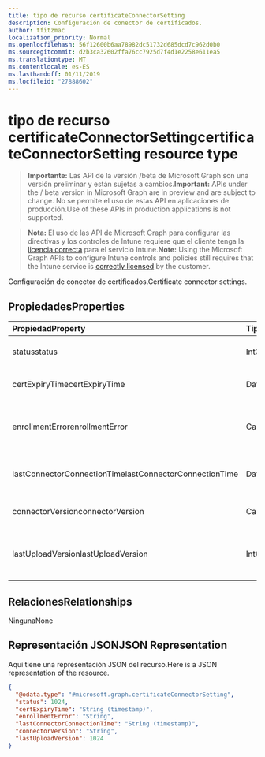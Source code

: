```yaml
---
title: tipo de recurso certificateConnectorSetting
description: Configuración de conector de certificados.
author: tfitzmac
localization_priority: Normal
ms.openlocfilehash: 56f12600b6aa78982dc51732d685dcd7c962d0b0
ms.sourcegitcommit: d2b3ca32602ffa76cc7925d7f4d1e2258e611ea5
ms.translationtype: MT
ms.contentlocale: es-ES
ms.lasthandoff: 01/11/2019
ms.locfileid: "27888602"
---
```

# <a name="certificateconnectorsetting-resource-type"></a><span data-ttu-id="296dc-103">tipo de recurso certificateConnectorSetting</span><span class="sxs-lookup"><span data-stu-id="296dc-103">certificateConnectorSetting resource type</span></span>

> <span data-ttu-id="296dc-104">**Importante:** Las API de la versión /beta de Microsoft Graph son una versión preliminar y están sujetas a cambios.</span><span class="sxs-lookup"><span data-stu-id="296dc-104">**Important:** APIs under the / beta version in Microsoft Graph are in preview and are subject to change.</span></span> <span data-ttu-id="296dc-105">No se permite el uso de estas API en aplicaciones de producción.</span><span class="sxs-lookup"><span data-stu-id="296dc-105">Use of these APIs in production applications is not supported.</span></span>

> <span data-ttu-id="296dc-106">**Nota:** El uso de las API de Microsoft Graph para configurar las directivas y los controles de Intune requiere que el cliente tenga la [licencia correcta](https://go.microsoft.com/fwlink/?linkid=839381) para el servicio Intune.</span><span class="sxs-lookup"><span data-stu-id="296dc-106">**Note:** Using the Microsoft Graph APIs to configure Intune controls and policies still requires that the Intune service is [correctly licensed](https://go.microsoft.com/fwlink/?linkid=839381) by the customer.</span></span>

<span data-ttu-id="296dc-107">Configuración de conector de certificados.</span><span class="sxs-lookup"><span data-stu-id="296dc-107">Certificate connector settings.</span></span>
## <a name="properties"></a><span data-ttu-id="296dc-108">Propiedades</span><span class="sxs-lookup"><span data-stu-id="296dc-108">Properties</span></span>
|<span data-ttu-id="296dc-109">Propiedad</span><span class="sxs-lookup"><span data-stu-id="296dc-109">Property</span></span>|<span data-ttu-id="296dc-110">Tipo</span><span class="sxs-lookup"><span data-stu-id="296dc-110">Type</span></span>|<span data-ttu-id="296dc-111">Descripción</span><span class="sxs-lookup"><span data-stu-id="296dc-111">Description</span></span>|
|:---|:---|:---|
|<span data-ttu-id="296dc-112">status</span><span class="sxs-lookup"><span data-stu-id="296dc-112">status</span></span>|<span data-ttu-id="296dc-113">Int32</span><span class="sxs-lookup"><span data-stu-id="296dc-113">Int32</span></span>|<span data-ttu-id="296dc-114">Estado del conector de certificado</span><span class="sxs-lookup"><span data-stu-id="296dc-114">Certificate connector status</span></span>|
|<span data-ttu-id="296dc-115">certExpiryTime</span><span class="sxs-lookup"><span data-stu-id="296dc-115">certExpiryTime</span></span>|<span data-ttu-id="296dc-116">DateTimeOffset</span><span class="sxs-lookup"><span data-stu-id="296dc-116">DateTimeOffset</span></span>|<span data-ttu-id="296dc-117">Certificado caduque tiempo</span><span class="sxs-lookup"><span data-stu-id="296dc-117">Certificate expire time</span></span>|
|<span data-ttu-id="296dc-118">enrollmentError</span><span class="sxs-lookup"><span data-stu-id="296dc-118">enrollmentError</span></span>|<span data-ttu-id="296dc-119">Cadena</span><span class="sxs-lookup"><span data-stu-id="296dc-119">String</span></span>|<span data-ttu-id="296dc-120">Error de inscripción de conector de certificado</span><span class="sxs-lookup"><span data-stu-id="296dc-120">Certificate connector enrollment error</span></span>|
|<span data-ttu-id="296dc-121">lastConnectorConnectionTime</span><span class="sxs-lookup"><span data-stu-id="296dc-121">lastConnectorConnectionTime</span></span>|<span data-ttu-id="296dc-122">DateTimeOffset</span><span class="sxs-lookup"><span data-stu-id="296dc-122">DateTimeOffset</span></span>|<span data-ttu-id="296dc-123">Última vez certificado conector conectado</span><span class="sxs-lookup"><span data-stu-id="296dc-123">Last time certificate connector connected</span></span>|
|<span data-ttu-id="296dc-124">connectorVersion</span><span class="sxs-lookup"><span data-stu-id="296dc-124">connectorVersion</span></span>|<span data-ttu-id="296dc-125">Cadena</span><span class="sxs-lookup"><span data-stu-id="296dc-125">String</span></span>|<span data-ttu-id="296dc-126">Versión del conector de certificado</span><span class="sxs-lookup"><span data-stu-id="296dc-126">Version of certificate connector</span></span>|
|<span data-ttu-id="296dc-127">lastUploadVersion</span><span class="sxs-lookup"><span data-stu-id="296dc-127">lastUploadVersion</span></span>|<span data-ttu-id="296dc-128">Int64</span><span class="sxs-lookup"><span data-stu-id="296dc-128">Int64</span></span>|<span data-ttu-id="296dc-129">Versión del conector de certificado que se cargan última</span><span class="sxs-lookup"><span data-stu-id="296dc-129">Version of last uploaded certificate connector</span></span>|

## <a name="relationships"></a><span data-ttu-id="296dc-130">Relaciones</span><span class="sxs-lookup"><span data-stu-id="296dc-130">Relationships</span></span>
<span data-ttu-id="296dc-131">Ninguna</span><span class="sxs-lookup"><span data-stu-id="296dc-131">None</span></span>
## <a name="json-representation"></a><span data-ttu-id="296dc-132">Representación JSON</span><span class="sxs-lookup"><span data-stu-id="296dc-132">JSON Representation</span></span>
<span data-ttu-id="296dc-133">Aquí tiene una representación JSON del recurso.</span><span class="sxs-lookup"><span data-stu-id="296dc-133">Here is a JSON representation of the resource.</span></span>
<!-- {
  "blockType": "resource",
  "@odata.type": "microsoft.graph.certificateConnectorSetting"
}
-->
``` json
{
  "@odata.type": "#microsoft.graph.certificateConnectorSetting",
  "status": 1024,
  "certExpiryTime": "String (timestamp)",
  "enrollmentError": "String",
  "lastConnectorConnectionTime": "String (timestamp)",
  "connectorVersion": "String",
  "lastUploadVersion": 1024
}
```





